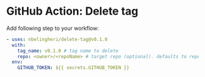 # GitHub Action: Delete tag

Add following step to your workflow:

```yaml
- uses: nbelingheri/delete-tag@v0.1.0
  with:
    tag_name: v0.1.0 # tag name to delete
    repo: <owner>/<repoName> # target repo (optional). defaults to repo running this action
  env:
    GITHUB_TOKEN: ${{ secrets.GITHUB_TOKEN }}
```
